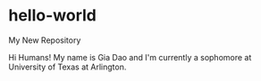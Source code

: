 # hello-world
My New Repository

Hi Humans!
My name is Gia Dao and I'm currently a sophomore at University of Texas at Arlington.
